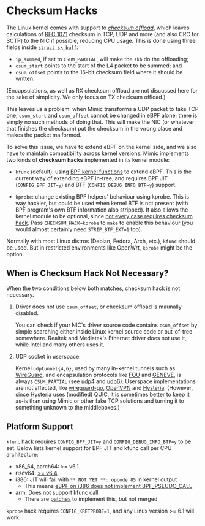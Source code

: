 # Checksum Hacks

The Linux kernel comes with support to [*checksum offload*](https://www.kernel.org/doc/html/v6.12/networking/checksum-offloads.html), which leaves calculations of [RFC 1071](https://datatracker.ietf.org/doc/html/rfc1071) checksum in TCP, UDP and more (and also CRC for SCTP) to the NIC if possible, reducing CPU usage. This is done using three fields inside [`struct sk_buff`](https://github.com/torvalds/linux/blob/b86545e02e8c22fb89218f29d381fa8e8b91d815/include/linux/skbuff.h#L867):

- `ip_summed`, if set to `CSUM_PARTIAL`, will make the `skb` do the offloading;
- `csum_start` points to the start of the L4 packet to be summed; and
- `csum_offset` points to the 16-bit checksum field where it should be written.

(Encapsulations, as well as RX checksum offload are not discussed here for the sake of simplicity. We only focus on TX checksum offload.)

This leaves us a problem: when Mimic transforms a UDP packet to fake TCP one, `csum_start` and `csum_offset` cannot be changed in eBPF alone; there is simply no such methods of doing that. This will make the NIC (or whatever that finishes the checksum) put the checksum in the wrong place and makes the packet malformed.

To solve this issue, we have to extend eBPF on the kernel side, and we also have to maintain compatibility across kernel versions. Mimic implements two kinds of **checksum hacks** implemented in its kernel module:

- `kfunc` (default): using [BPF kernel functions](https://www.kernel.org/doc/html/v6.12/bpf/kfuncs.html) to extend eBPF. This is the current way of extending eBPF in-tree, and requires BPF JIT (`CONFIG_BPF_JIT=y`) and BTF (`CONFIG_DEBUG_INFO_BTF=y`) support.

- `kprobe`: change existing BPF helpers' behaviour using kprobe. This is way hackier, but could be used when kernel BTF is not present (with BPF program's own BTF information also stripped). It also allows the kernel module to be optional, since [not every case requires checksum hack](#when-is-checksum-hack-not-necessary). Pass `CHECKSUM_HACK=kprobe` to `make` to enable this behaviour (you would almost certainly need `STRIP_BTF_EXT=1` too).

Normally with most Linux distros (Debian, Fedora, Arch, etc.), `kfunc` should be used. But in restricted environments like OpenWrt, `kprobe` might be the option.

## When is Checksum Hack Not Necessary?

When the two conditions below both matches, checksum hack is not necessary.

1. Driver does not use `csum_offset`, or checksum offload is maunally disabled.

    You can check if your NIC's driver source code contains `csum_offset` by simple searching either inside Linux kernel source code or out-of-tree somewhere. Realtek and Mediatek's Ethernet driver does not use it, while Intel and many others uses it.

2. UDP socket in userspace.

    Kernel `udptunnel{4,6}`, used by many in-kernel tunnels such as [WireGuard](https://www.wireguard.com/), and encapsulation protocols like [FOU](https://www.man7.org/linux/man-pages/man8/ip-fou.8.html) and [GENEVE](https://github.com/torvalds/linux/blob/master/drivers/net/geneve.c), is always `CSUM_PARTIAL` (see [udp4](https://github.com/torvalds/linux/blob/b86545e02e8c22fb89218f29d381fa8e8b91d815/net/ipv4/udp.c#L1041) and [udp6](https://github.com/torvalds/linux/blob/b86545e02e8c22fb89218f29d381fa8e8b91d815/net/ipv6/ip6_checksum.c#L115)). Userspace implementations are not affected, like [wireguard-go](https://git.zx2c4.com/wireguard-go), [OpenVPN](https://openvpn.net/) and [Hysteria](https://hysteria.network/). (However, since Hysteria uses (modified) QUIC, it is sometimes better to keep it as-is than using Mimic or other fake TCP solutions and turning it to something unknown to the middleboxes.)

## Platform Support

`kfunc` hack requires `CONFIG_BPF_JIT=y` and `CONFIG_DEBUG_INFO_BTF=y` to be set. Below lists kernel support for BPF JIT and kfunc call per CPU architecture:

- x86_64, aarch64: >= v6.1
- riscv64: [>= v6.4](https://github.com/torvalds/linux/commit/d40c3847b485acc3522b62b020f77dcd38ca357f)
- i386: JIT will fail with `** NOT YET **: opcode 85` in kernel output
  - This means [eBPF on i386 does not implement BPF_PSEUDO_CALL](https://github.com/torvalds/linux/blob/786c8248dbd33a5a7a07f7c6e55a7bfc68d2ca48/arch/x86/net/bpf_jit_comp32.c#L2092)
- arm: Does not support kfunc call
  - There are [patches](https://lwn.net/ml/linux-kernel/20221126094530.226629-1-yangjihong1@huawei.com/) to implement this, but not merged

`kprobe` hack requires `CONFIG_KRETPROBE=1`, and any Linux version >= 6.1 will work.
